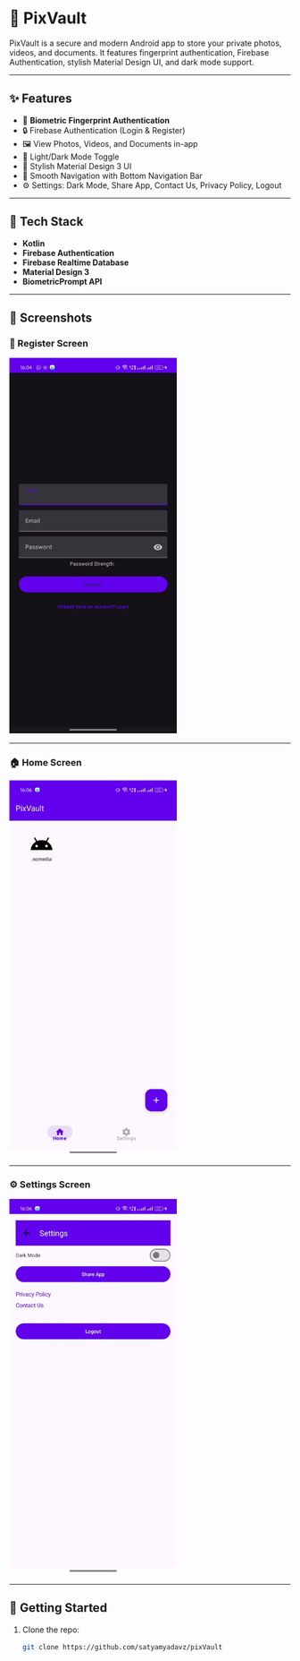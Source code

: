 



# 📸 PixVault

PixVault is a secure and modern Android app to store your private photos, videos, and documents. It features fingerprint authentication, Firebase Authentication, stylish Material Design UI, and dark mode support.

---

## ✨ Features

- 🔐 **Biometric Fingerprint Authentication**
- 🔒 Firebase Authentication (Login & Register)
- 🖼️ View Photos, Videos, and Documents in-app
- 🌙 Light/Dark Mode Toggle
- 🎨 Stylish Material Design 3 UI
- 🧭 Smooth Navigation with Bottom Navigation Bar
- ⚙️ Settings: Dark Mode, Share App, Contact Us, Privacy Policy, Logout

---

## 🧪 Tech Stack

- **Kotlin**
- **Firebase Authentication**
- **Firebase Realtime Database**
- **Material Design 3**
- **BiometricPrompt API**

---

## 📸 Screenshots


### 📝 Register Screen
<img src="https://github.com/satyamyadavz/pixVault/blob/satyamyadavz-screenshots/s1.jpg?raw=true" width="300"/>

---

### 🏠 Home Screen
<img src="https://github.com/satyamyadavz/pixVault/blob/satyamyadavz-screenshots/s2.jpg?raw=true" width="300"/>

---

### ⚙️ Settings Screen

<img src="https://github.com/satyamyadavz/pixVault/blob/satyamyadavz-screenshots/s3.jpg?raw=true" width="300"/>


---

## 🚀 Getting Started

1. Clone the repo:
   ```bash
   git clone https://github.com/satyamyadavz/pixVault
